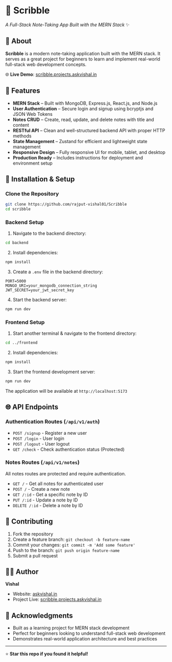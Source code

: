 # 📒 Scribble

*A Full-Stack Note-Taking App Built with the MERN Stack* ✨

## 📝 About

**Scribble** is a modern note-taking application built with the MERN stack. It serves as a great project for beginners to learn and implement real-world full-stack web development concepts.

🌐 **Live Demo**: [scribble.projects.askvishal.in](https://scribble.projects.askvishal.in)

## 🚀 Features

- **MERN Stack** – Built with MongoDB, Express.js, React.js, and Node.js
- **User Authentication** – Secure login and signup using bcryptjs and JSON Web Tokens
- **Notes CRUD** – Create, read, update, and delete notes with title and content
- **RESTful API** – Clean and well-structured backend API with proper HTTP methods
- **State Management** – Zustand for efficient and lightweight state management
- **Responsive Design** – Fully responsive UI for mobile, tablet, and desktop
- **Production Ready** – Includes instructions for deployment and environment setup

## 🔧 Installation & Setup

### Clone the Repository
```bash
git clone https://github.com/rajput-vishal01/Scribble
cd scribble
```

### Backend Setup
1. Navigate to the backend directory:
```bash
cd backend
```

2. Install dependencies:
```bash
npm install
```

3. Create a `.env` file in the backend directory:
```env
PORT=5000
MONGO_URI=your_mongodb_connection_string
JWT_SECRET=your_jwt_secret_key
```

4. Start the backend server:
```bash
npm run dev
```

### Frontend Setup

1. Start another terminal & navigate to the frontend directory:
```bash
cd ../frontend
```

2. Install dependencies:
```bash
npm install
```

3. Start the frontend development server:
```bash
npm run dev
```

The application will be available at `http://localhost:5173`

## 🌐 API Endpoints

### Authentication Routes (`/api/v1/auth`)
- `POST /signup` - Register a new user
- `POST /login` - User login
- `POST /logout` - User logout
- `GET /check` - Check authentication status (Protected)

### Notes Routes (`/api/v1/notes`)
All notes routes are protected and require authentication.

- `GET /` - Get all notes for authenticated user
- `POST /` - Create a new note
- `GET /:id` - Get a specific note by ID
- `PUT /:id` - Update a note by ID
- `DELETE /:id` - Delete a note by ID


## 🤝 Contributing

1. Fork the repository
2. Create a feature branch: `git checkout -b feature-name`
3. Commit your changes: `git commit -m 'Add some feature'`
4. Push to the branch: `git push origin feature-name`
5. Submit a pull request

## 👨‍💻 Author

**Vishal**
- Website: [askvishal.in](https://askvishal.in)
- Project Live: [scribble.projects.askvishal.in](https://scribble.projects.askvishal.in)

## 🙏 Acknowledgments

- Built as a learning project for MERN stack development
- Perfect for beginners looking to understand full-stack web development
- Demonstrates real-world application architecture and best practices

---

⭐ **Star this repo if you found it helpful!**